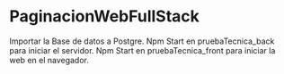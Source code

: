 # PaginacionWebFullStack
Importar la Base de datos a Postgre.
Npm Start en pruebaTecnica_back para iniciar el servidor.
Npm Start en pruebaTecnica_front para iniciar la web en el navegador.
